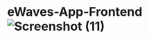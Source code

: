 # eWaves-App-Frontend![Screenshot (11)](https://github.com/Harsha645/eWaves-App-Frontend/assets/121225939/77048aff-13ed-4fd7-a155-01c2c2d7b016)
